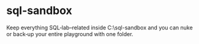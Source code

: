 # sql-sandbox
Keep everything SQL‑lab–related inside C:\sql-sandbox and you can nuke or back‑up your entire playground with one folder.
